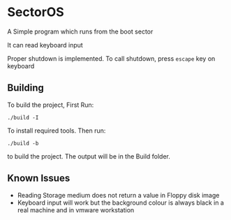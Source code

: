 # SectorOS

A Simple program which runs from the boot sector

It can read keyboard input

Proper shutdown is implemented. To call shutdown, press `escape` key on keyboard

## Building

To build the project, First Run:

```shell
./build -I
```

To install required tools. Then run:

```shell
./build -b
```

to build the project. The output will be in the Build folder.

## Known Issues

* Reading Storage medium does not return a value in Floppy disk image
* Keyboard input will work but the background colour is always black in a real machine and in vmware workstation
  